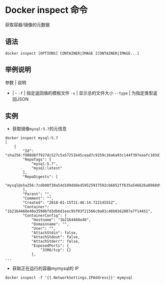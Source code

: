 # Docker inspect 命令

获取容器/镜像的元数据


## 语法

```
docker inspect [OPTIONS] CONTAINER|IMAGE [CONTAINER|IMAGE...]
```

## 举例说明

参数 | 说明
- | -
`-f` | 指定返回值的模板文件
`-s` | 显示总的文件大小
`--type` | 为指定类型返回JSON

## 实例

- 获取镜像`mysql:5.7`的元信息

```
docker inspect mysql:5.7
[
    {
        "Id": "sha256:f008d8ff927dc527c5a57251b45cead7c9259c16a6a93c144f397eaafc103d36",
        "RepoTags": [
            "mysql:5.7",
            "mysql:latest"
        ],
        "RepoDigests": [
            "mysql@sha256:7cdb08f30a54d109ddded59525937592cb6852ff635a546626a8960d9ec34c30"
        ],
        "Parent": "",
        "Comment": "",
        "Created": "2018-01-15T21:46:14.72214555Z",
        "Container": "1b2164460e40a35986fd3db6d1eec95f03f21566c0a01c46b0162087a7f14451",
        "ContainerConfig": {
            "Hostname": "1b2164460e40",
            "Domainname": "",
            "User": "",
            "AttachStdin": false,
            "AttachStdout": false,
            "AttachStderr": false,
            "ExposedPorts": {
                "3306/tcp": {}
            },
...
```

- 获取正在运行的容器mymysql的 IP

```
docker inspect -f '{{.NetworkSettings.IPAddress}}' mymysql
```